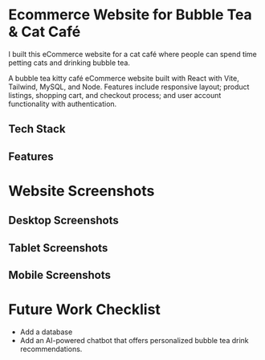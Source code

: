 # Ecommerce Website for Bubble Tea & Cat Café
I built this eCommerce website for a cat café where people can spend time petting cats and drinking bubble tea. 

A bubble tea kitty café eCommerce website built with React with Vite, Tailwind, MySQL, and Node. Features include responsive layout; product listings, shopping cart, and checkout process; and user account functionality with authentication. 

## Tech Stack

## Features

# Website Screenshots
## Desktop Screenshots

## Tablet Screenshots

## Mobile Screenshots

# Future Work Checklist
- Add a database
- Add an AI-powered chatbot that offers personalized bubble tea drink recommendations.
